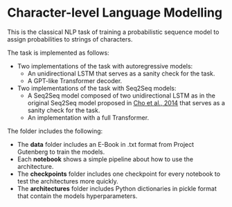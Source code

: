 # Character-level Language Modelling

This is the classical NLP task of training a probabilistic sequence model to assign probabilities to strings of characters.

The task is implemented as follows:

* Two implementations of the task with autoregressive models:
  + An unidirectional LSTM that serves as a sanity check for the task.
  + A GPT-like Transformer decoder.
* Two implementations of the task with Seq2Seq models:
  + A Seq2Seq model composed of two unidirectional LSTM as in the original Seq2Seq model proposed in [Cho et al., 2014](https://arxiv.org/abs/1406.1078) that serves as a sanity check for the task.
  + An implementation with a full Transformer.
  
The folder includes the following:
* The **data** folder includes an E-Book in .txt format from Project Gutenberg to train the models.
* Each **notebook** shows a simple pipeline about how to use the architecture. 
* The **checkpoints** folder includes one checkpoint for every notebook to test the architectures more quickly.
* The **architectures** folder includes Python dictionaries in pickle format that contain the models hyperparameters.
